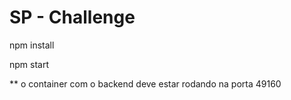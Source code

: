 # SP - Challenge

npm install

npm start

** o container com o backend deve estar rodando na porta 49160
